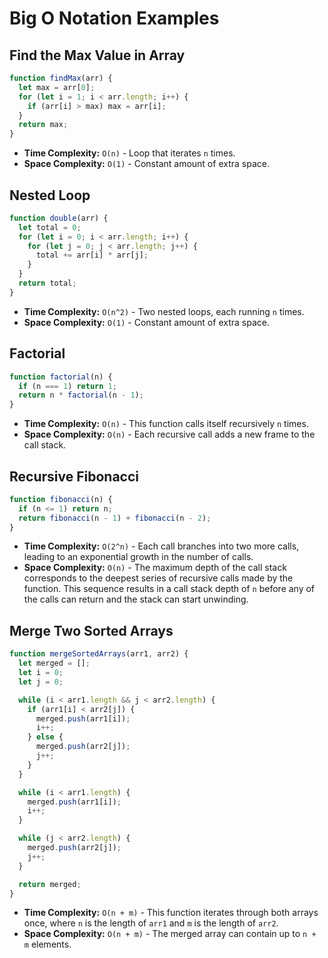 # Big O Notation Examples

## Find the Max Value in Array

```js
function findMax(arr) {
  let max = arr[0];
  for (let i = 1; i < arr.length; i++) {
    if (arr[i] > max) max = arr[i];
  }
  return max;
}
```

- **Time Complexity:** `O(n)` - Loop that iterates `n` times.
- **Space Complexity:** `O(1)` - Constant amount of extra space.

## Nested Loop

```js
function double(arr) {
  let total = 0;
  for (let i = 0; i < arr.length; i++) {
    for (let j = 0; j < arr.length; j++) {
      total += arr[i] * arr[j];
    }
  }
  return total;
}
```

- **Time Complexity:** `O(n^2)` - Two nested loops, each running `n` times.
- **Space Complexity:** `O(1)` - Constant amount of extra space.

## Factorial

```js
function factorial(n) {
  if (n === 1) return 1;
  return n * factorial(n - 1);
}
```

- **Time Complexity:** `O(n)` - This function calls itself recursively `n` times.
- **Space Complexity:** `O(n)` - Each recursive call adds a new frame to the call stack.

## Recursive Fibonacci

```js
function fibonacci(n) {
  if (n <= 1) return n;
  return fibonacci(n - 1) + fibonacci(n - 2);
}
```

- **Time Complexity:** `O(2^n)` - Each call branches into two more calls, leading to an exponential growth in the number of calls.
- **Space Complexity:** `O(n)` - The maximum depth of the call stack corresponds to the deepest series of recursive calls made by the function. This sequence results in a call stack depth of `n` before any of the calls can return and the stack can start unwinding.

## Merge Two Sorted Arrays

```js
function mergeSortedArrays(arr1, arr2) {
  let merged = [];
  let i = 0;
  let j = 0;

  while (i < arr1.length && j < arr2.length) {
    if (arr1[i] < arr2[j]) {
      merged.push(arr1[i]);
      i++;
    } else {
      merged.push(arr2[j]);
      j++;
    }
  }

  while (i < arr1.length) {
    merged.push(arr1[i]);
    i++;
  }

  while (j < arr2.length) {
    merged.push(arr2[j]);
    j++;
  }

  return merged;
}
```

- **Time Complexity:** `O(n + m)` - This function iterates through both arrays once, where `n` is the length of `arr1` and `m` is the length of `arr2`.
- **Space Complexity:** `O(n + m)` - The merged array can contain up to `n + m` elements.
